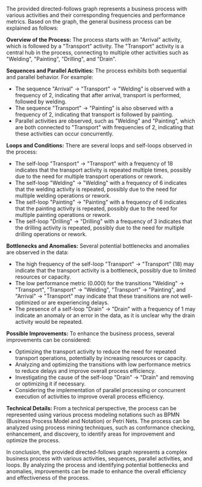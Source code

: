 The provided directed-follows graph represents a business process with various activities and their corresponding frequencies and performance metrics. Based on the graph, the general business process can be explained as follows:

**Overview of the Process:**
The process starts with an "Arrival" activity, which is followed by a "Transport" activity. The "Transport" activity is a central hub in the process, connecting to multiple other activities such as "Welding", "Painting", "Drilling", and "Drain".

**Sequences and Parallel Activities:**
The process exhibits both sequential and parallel behavior. For example:

* The sequence "Arrival" -> "Transport" -> "Welding" is observed with a frequency of 2, indicating that after arrival, transport is performed, followed by welding.
* The sequence "Transport" -> "Painting" is also observed with a frequency of 2, indicating that transport is followed by painting.
* Parallel activities are observed, such as "Welding" and "Painting", which are both connected to "Transport" with frequencies of 2, indicating that these activities can occur concurrently.

**Loops and Conditions:**
There are several loops and self-loops observed in the process:

* The self-loop "Transport" -> "Transport" with a frequency of 18 indicates that the transport activity is repeated multiple times, possibly due to the need for multiple transport operations or rework.
* The self-loop "Welding" -> "Welding" with a frequency of 6 indicates that the welding activity is repeated, possibly due to the need for multiple welding operations or rework.
* The self-loop "Painting" -> "Painting" with a frequency of 6 indicates that the painting activity is repeated, possibly due to the need for multiple painting operations or rework.
* The self-loop "Drilling" -> "Drilling" with a frequency of 3 indicates that the drilling activity is repeated, possibly due to the need for multiple drilling operations or rework.

**Bottlenecks and Anomalies:**
Several potential bottlenecks and anomalies are observed in the data:

* The high frequency of the self-loop "Transport" -> "Transport" (18) may indicate that the transport activity is a bottleneck, possibly due to limited resources or capacity.
* The low performance metric (0.000) for the transitions "Welding" -> "Transport", "Transport" -> "Welding", "Transport" -> "Painting", and "Arrival" -> "Transport" may indicate that these transitions are not well-optimized or are experiencing delays.
* The presence of a self-loop "Drain" -> "Drain" with a frequency of 1 may indicate an anomaly or an error in the data, as it is unclear why the drain activity would be repeated.

**Possible Improvements:**
To enhance the business process, several improvements can be considered:

* Optimizing the transport activity to reduce the need for repeated transport operations, potentially by increasing resources or capacity.
* Analyzing and optimizing the transitions with low performance metrics to reduce delays and improve overall process efficiency.
* Investigating the cause of the self-loop "Drain" -> "Drain" and removing or optimizing it if necessary.
* Considering the implementation of parallel processing or concurrent execution of activities to improve overall process efficiency.

**Technical Details:**
From a technical perspective, the process can be represented using various process modeling notations such as BPMN (Business Process Model and Notation) or Petri Nets. The process can be analyzed using process mining techniques, such as conformance checking, enhancement, and discovery, to identify areas for improvement and optimize the process.

In conclusion, the provided directed-follows graph represents a complex business process with various activities, sequences, parallel activities, and loops. By analyzing the process and identifying potential bottlenecks and anomalies, improvements can be made to enhance the overall efficiency and effectiveness of the process.